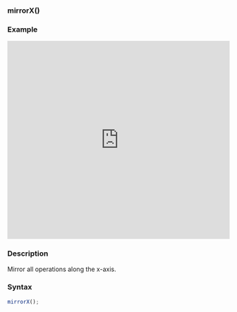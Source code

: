 ### mirrorX()

### Example

<iframe width="100%" height="450px" src="https://shaderpark.com/sculpture/-LhBHSmoE11v1o9oGE82?example=true&embed=true" frameborder="0"></iframe>

### Description
Mirror all operations along the x-axis.

### Syntax
```js
mirrorX();
```